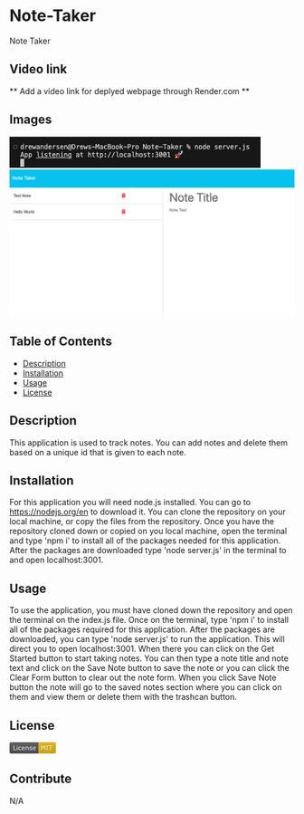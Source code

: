 # Note-Taker
Note Taker

## Video link 
** Add a video link for deplyed webpage through Render.com **

## Images
![Image of the terminal where it directs you to localhost:3001](<public/assets/images/terminal-localhost.png>)
![Image of the deployed application](<public/assets/images/Note-Taker.png>)

## Table of Contents
- [Description](#description)
- [Installation](#installation)
- [Usage](#usage)
- [License](#license)

## Description
This application is used to track notes. You can add notes and delete them based on a unique id that is given to each note.

## Installation
For this application you will need node.js installed. You can go to https://nodejs.org/en to download it. You can clone the repository on your local machine, or copy the files from the repository. Once you have the repository cloned down or copied on you local machine, open the terminal and type 'npm i' to install all of the packages needed for this application. After the packages are downloaded type 'node server.js' in the terminal to and open localhost:3001.

## Usage
To use the application, you must have cloned down the repository and open the terminal on the index.js file. Once on the terminal, type 'npm i' to install all of the packages required for this application. After the packages are downloaded, you can type 'node server.js' to run the application. This will direct you to open localhost:3001. When there you can click on the Get Started button to start taking notes. You can then type a note title and note text and click on the Save Note button to save the note or you can click the Clear Form button to clear out the note form. When you click Save Note button the note will go to the saved notes section where you can click on them and view them or delete them with the trashcan button.

## License
![MIT License badge](<public/assets/images/MIT-badge.png>)

## Contribute
N/A

